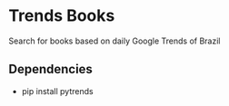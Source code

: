 # Trends Books

Search for books based on daily Google Trends of Brazil

## Dependencies

- pip install pytrends

